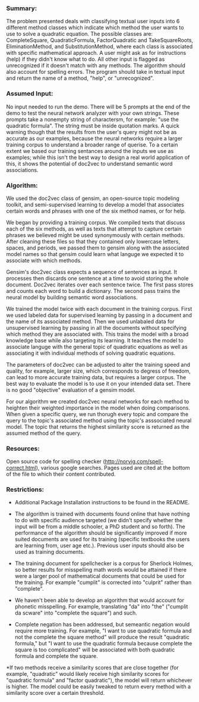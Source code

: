 ### Summary: 

The problem presented deals with classifying textual user inputs into 6 different method classes which indicate which method the
user wants to use to solve a quadratic equation. The possible classes are: CompleteSquare, QuadraticFormula, FactorQuadratic 
and TakeSquareRoots, EliminationMethod, and SubstitutionMethod, where each class is associated with specific mathematical approach. A user might ask as for instructions (help) if they didn't know what to do. All other input is flagged as unrecognized if it doesn't match with any methods. The algorithm should also account for spelling errors. The program should take in textual input and return the name of a method, "help", or "unrecognized".

### Assumed Input:

No input needed to run the demo. There will be 5 prompts at the end of the demo to test the neural network analyzer with your 
own strings. These prompts take a nonempty string of charactersm, for example: "use the quadratic formula". The string must be inside quotation marks. A quick warning though that the results from the user's query might not be as accurate as our examples, because the neural networks require a larger training corpus to understand a broader range of querise. To a certain extent we based our training sentances around the inputs we use as examples; while this isn't the best way to design a real world application of this, it shows the potential of doc2vec to understand semantic word associations. 


### Algorithm: 

We used the doc2vec class of gensim, an open-source topic modeling toolkit, and semi-supervised learning to develop a model that associates certain words and phrases with one of the six method names, or for help.

We began by providing a training corpus. We compiled texts that discuss each of the six methods, as well as texts that attempt to capture certain phrases we believed might be used synonymously with certain methods. After cleaning these files so that they contained only lowercase letters, spaces, and periods, we passed them to gensim along with the associated model names so that gensim could learn what languge we expected it to associate with which methods. 

Gensim's doc2vec class expects a sequence of sentences as input. It processes then discards one sentence at a time to avoid storing the whole document. Doc2vec iterates over each sentence twice. The first pass stores and counts each word to build a dictionary. The second pass trains the neural model by building semantic word associations. 

We trained the model twice with each document in the training corpus. First we used labeled data for supervised learning by passing in a document and the name of its associated method. Then we used unlabaled data for unsupervised learning by passing in all the documents without specifying which method they are associated with. This trains the model with a broad knowledge base while also targeting its learning. It teaches the model to associate languge with the general topic of quadratic equations as well as associating it with individual methods of solving quadratic equations. 

The parameters of doc2vec can be adjusted to alter the training speed and quality, for example, larger size, which corresponds to degress of freedom, can lead to more accurate training data, but requires a larger corpus. The best way to evaluate the model is to use it on your intended data set. There is no good "objective" evaluation of a gensim model. 

For our algorithm we created doc2vec neural networks for each method to heighten their weighted importance in the model when doing comparisons. When given a specific query, we run thorugh every topic and compare the query to the topic's associated method using the topic's asssociated neural model. The topic that returns the highest similarity score is returned as the assumed method of the query. 


### Resources: 

Open source code for spelling checker (http://norvig.com/spell-correct.html), various google searches. Pages used are cited at
the bottom of the file to which their content contributed. 


### Restrictions: 

* Additional Package Installation instructions to be found in the README.

* The algorithm is trained with documents found online that have nothing to do with specific audience targeted 
(we didn't specify whether the input will be from a middle schooler, a PhD student and so forth). The performance of the 
algorithm should be significantly improved if more suited documents are used for its training (specific textbooks the users 
are learning from, user age etc.). Previous user inputs should also be used as training documents.

* The training document for spellchecker is a corpus for Sherlock Holmes, so better results for misspelling math words would 
be attained if there were a larger pool of mathematical documents that could be used for the training. For example "cumplit" 
is corrected into "culprit" rather than "complete". 

* We haven't been able to develop an algorithm that would account for phonetic misspelling. For example, translating "da" into
"the" ("cumplit da scware" into "complete the square") and such. 

* Complete negation has been addressed, but semeantic negation would require more training. For example, "I want to use quadratic formula and not the complete the square method" will produce the result "quadratic formula," but "I want to use the quadratic formula because complete the square is too complicated" will be associated with both quadratic formula and complete the square. 
 
*If two methods receive a similarity scores that are close together (for example, "quadratic" would likely receive high similarity scores for "quadratic formula" and "factor quadratic"), the model will return whichever is higher. The model could be easily tweaked to return every method with a similarity score over a certain threshold. 
